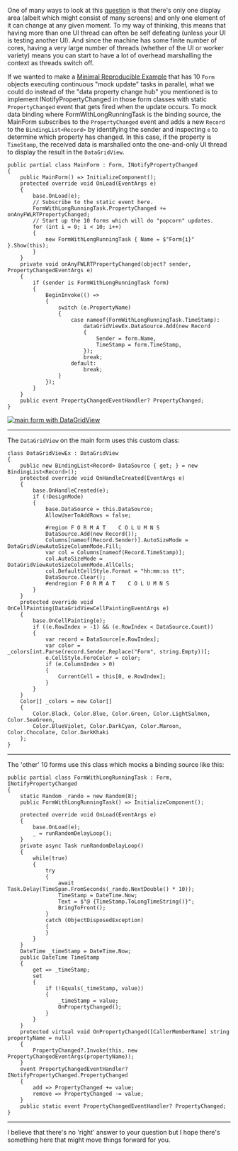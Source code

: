 One of many ways to look at this [question](https://stackoverflow.com/q/74798238/5438626) is that there's only one display area (albeit which might consist of many screens) and only one element of it can change at any given moment. To my way of thinking, this means that having more than one UI thread can often be self defeating (unless your UI is testing another UI). And since the machine has some finite number of cores, having a very large number of threads (whether of the UI or worker variety) means you can start to have a lot of overhead marshalling the context as threads switch off.

If we wanted to make a [Minimal Reproducible Example](https://stackoverflow.com/help/minimal-reproducible-example) that has 10 `Form` objects executing continuous "mock update" tasks in parallel, what we could do instead of the "data property change hub" you mentioned is to implement INotifyPropertyChanged in those form classes with static `PropertyChanged` event that gets fired when the update occurs. To mock data binding where FormWithLongRunningTask is the binding source, the MainForm subscribes to the `PropertyChanged` event and adds a new `Record` to the `BindingList<Record>` by identifying the sender and inspecting `e` to determine which property has changed. In this case, if the property is `TimeStamp`, the received data is marshalled onto the one-and-only UI thread to display the result in the `DataGridView`.

    public partial class MainForm : Form, INotifyPropertyChanged
    {
        public MainForm() => InitializeComponent();
        protected override void OnLoad(EventArgs e)
        {
            base.OnLoad(e);
            // Subscribe to the static event here.
            FormWithLongRunningTask.PropertyChanged += onAnyFWLRTPropertyChanged;
            // Start up the 10 forms which will do "popcorn" updates.
            for (int i = 0; i < 10; i++)
            {
                new FormWithLongRunningTask { Name = $"Form{i}" }.Show(this);
            }
        }
        private void onAnyFWLRTPropertyChanged(object? sender, PropertyChangedEventArgs e)
        {
            if (sender is FormWithLongRunningTask form)
            {
                BeginInvoke(() =>
                {
                    switch (e.PropertyName)
                    {
                        case nameof(FormWithLongRunningTask.TimeStamp):
                            dataGridViewEx.DataSource.Add(new Record
                            {
                                Sender = form.Name,
                                TimeStamp = form.TimeStamp,
                            });
                            break;
                        default:
                            break;
                    }
                });
            }
        }
        public event PropertyChangedEventHandler? PropertyChanged;
    }
    
[![main form with DataGridView][1]][1]
***

The `DataGridView` on the main form uses this custom class:

    class DataGridViewEx : DataGridView
    {
        public new BindingList<Record> DataSource { get; } = new BindingList<Record>();
        protected override void OnHandleCreated(EventArgs e)
        {
            base.OnHandleCreated(e);
            if (!DesignMode)
            {
                base.DataSource = this.DataSource;
                AllowUserToAddRows = false;

                #region F O R M A T    C O L U M N S
                DataSource.Add(new Record());
                Columns[nameof(Record.Sender)].AutoSizeMode = DataGridViewAutoSizeColumnMode.Fill;
                var col = Columns[nameof(Record.TimeStamp)];
                col.AutoSizeMode = DataGridViewAutoSizeColumnMode.AllCells;
                col.DefaultCellStyle.Format = "hh:mm:ss tt";
                DataSource.Clear();
                #endregion F O R M A T    C O L U M N S
            }
        }
        protected override void OnCellPainting(DataGridViewCellPaintingEventArgs e)
        {
            base.OnCellPainting(e);
            if ((e.RowIndex > -1) && (e.RowIndex < DataSource.Count))
            {
                var record = DataSource[e.RowIndex];
                var color = _colors[int.Parse(record.Sender.Replace("Form", string.Empty))];
                e.CellStyle.ForeColor = color;
                if (e.ColumnIndex > 0)
                {
                    CurrentCell = this[0, e.RowIndex];
                }
            }
        }
        Color[] _colors = new Color[]
        {
            Color.Black, Color.Blue, Color.Green, Color.LightSalmon, Color.SeaGreen,
            Color.BlueViolet, Color.DarkCyan, Color.Maroon, Color.Chocolate, Color.DarkKhaki
        };
    }


***
The 'other' 10 forms use this class which mocks a binding source like this:

    public partial class FormWithLongRunningTask : Form, INotifyPropertyChanged
    {
        static Random _rando = new Random(8);
        public FormWithLongRunningTask() => InitializeComponent();

        protected override void OnLoad(EventArgs e)
        {
            base.OnLoad(e);
            _ = runRandomDelayLoop();
        }
        private async Task runRandomDelayLoop()
        {
            while(true)
            {
                try
                {
                    await Task.Delay(TimeSpan.FromSeconds(_rando.NextDouble() * 10));
                    TimeStamp = DateTime.Now;
                    Text = $"@ {TimeStamp.ToLongTimeString()}";
                    BringToFront();
                }
                catch (ObjectDisposedException)
                {
                }
            }
        }
        DateTime _timeStamp = DateTime.Now;
        public DateTime TimeStamp
        {
            get => _timeStamp;
            set
            {
                if (!Equals(_timeStamp, value))
                {
                    _timeStamp = value;
                    OnPropertyChanged();
                }
            }
        }
        protected virtual void OnPropertyChanged([CallerMemberName] string propertyName = null)
        {
            PropertyChanged?.Invoke(this, new PropertyChangedEventArgs(propertyName));
        }
        event PropertyChangedEventHandler? INotifyPropertyChanged.PropertyChanged
        {
            add => PropertyChanged += value;
            remove => PropertyChanged -= value;
        }
        public static event PropertyChangedEventHandler? PropertyChanged;
    }
***

I believe that there's no 'right' answer to your question but I hope there's something here that might move things forward for you.


  [1]: https://i.stack.imgur.com/riKdF.png